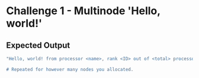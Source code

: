 # Challenge 1 - Multinode 'Hello, world!'

## Expected Output

```sh
"Hello, world! from processor <name>, rank <ID> out of <total> processors

# Repeated for however many nodes you allocated.
```
